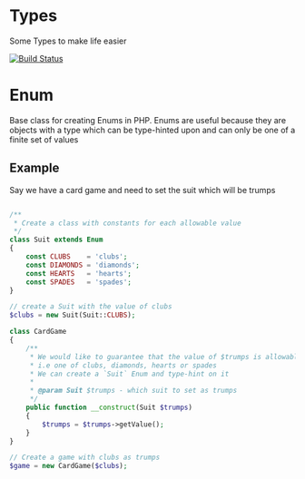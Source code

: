 Types
=====

Some Types to make life easier



[![Build Status](https://travis-ci.org/meouw/specifics.svg?branch=master)](https://travis-ci.org/meouw/specifics)


Enum
====

Base class for creating Enums in PHP.
Enums are useful because they are objects with a type which can be type-hinted upon and can only be one of a finite set of values


Example
-------

Say we have a card game and need to set the suit which will be trumps

```php

/**
 * Create a class with constants for each allowable value
 */
class Suit extends Enum
{
	const CLUBS    = 'clubs';
	const DIAMONDS = 'diamonds';
	const HEARTS   = 'hearts';
	const SPADES   = 'spades';
}

// create a Suit with the value of clubs
$clubs = new Suit(Suit::CLUBS);

class CardGame
{
    /**
     * We would like to guarantee that the value of $trumps is allowable
     * i.e one of clubs, diamonds, hearts or spades
     * We can create a `Suit` Enum and type-hint on it
     *
     * @param Suit $trumps - which suit to set as trumps
     */
    public function __construct(Suit $trumps)
    {
        $trumps = $trumps->getValue();
    }
}

// Create a game with clubs as trumps
$game = new CardGame($clubs);

```

